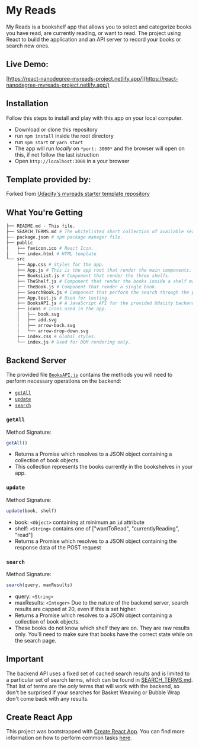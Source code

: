 # My Reads

My Reads is a bookshelf app that allows you to select and categorize books you have read, are currently reading, or want to read. 
The project using React to build the application and an API server to record your books or search new ones.

## Live Demo:

[https://react-nanodegree-myreads-project.netlify.app/](https://react-nanodegree-myreads-project.netlify.app/)

## Installation

Follow this steps to install and play with this app on your local computer.
- Download or clone this repository
- run `npm install` inside the root directory
- run `npm start` or `yarn start`
- The app will run *locally* on `*port: 3000*` and the browser will open on this, if not follow the last istruction
- Open `http://localhost:3000` in a your browser

## Template provided by:

Forked from [Udacity's myreads starter template repository](https://github.com/udacity/reactnd-project-myreads-starter)

## What You're Getting
```bash
├── README.md - This file.
├── SEARCH_TERMS.md # The whitelisted short collection of available search terms.
├── package.json # npm package manager file.
├── public
│   ├── favicon.ico # React Icon.
│   └── index.html # HTML template
└── src
    ├── App.css # Styles for the app.
    ├── App.js # This is the app root that render the main components.
    ├── BooksList.js # Component that render the three shelfs.
    ├── TheShelf.js # Component that render the books inside a shelf mapping over the books already recorded.
    ├── TheBook.js # Component that render a single book.
    ├── SearchBook.js # Component that perform the search through the provided API and render result.
    ├── App.test.js # Used for testing.
    ├── BooksAPI.js # A JavaScript API for the provided Udacity backend. Instructions for the methods are below.
    ├── icons # Icons used in the app.
    │   ├── book.svg
    │   ├── add.svg
    │   ├── arrow-back.svg
    │   └── arrow-drop-down.svg
    ├── index.css # Global styles.
    └── index.js # Used for DOM rendering only.
```

## Backend Server

The provided file [`BooksAPI.js`](src/BooksAPI.js) contains the methods you will need to perform necessary operations on the backend:

* [`getAll`](#getall)
* [`update`](#update)
* [`search`](#search)

### `getAll`

Method Signature:

```js
getAll()
```

* Returns a Promise which resolves to a JSON object containing a collection of book objects.
* This collection represents the books currently in the bookshelves in your app.

### `update`

Method Signature:

```js
update(book, shelf)
```

* book: `<Object>` containing at minimum an `id` attribute
* shelf: `<String>` contains one of ["wantToRead", "currentlyReading", "read"]  
* Returns a Promise which resolves to a JSON object containing the response data of the POST request

### `search`

Method Signature:

```js
search(query, maxResults)
```

* query: `<String>`
* maxResults: `<Integer>` Due to the nature of the backend server, search results are capped at 20, even if this is set higher.
* Returns a Promise which resolves to a JSON object containing a collection of book objects.
* These books do not know which shelf they are on. They are raw results only. You'll need to make sure that books have the correct state while on the search page.

## Important
The backend API uses a fixed set of cached search results and is limited to a particular set of search terms, which can be found in [SEARCH_TERMS.md](SEARCH_TERMS.md). That list of terms are the _only_ terms that will work with the backend, so don't be surprised if your searches for Basket Weaving or Bubble Wrap don't come back with any results.

## Create React App

This project was bootstrapped with [Create React App](https://github.com/facebookincubator/create-react-app). You can find more information on how to perform common tasks [here](https://github.com/facebookincubator/create-react-app/blob/master/packages/react-scripts/template/README.md).
